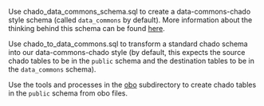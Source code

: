 Use chado_data_commons_schema.sql to create a data-commons-chado style schema (called `data_commons` by default). More information about the thinking behind this schema can be found [here](https://github.com/informatics-isi-edu/ermrest/blob/master/user-doc/Chado-patterns.md).

Use chado_to_data_commons.sql to transform a standard chado schema into our data-commons-chado style (by default, this expects the source chado tables to be in the `public` schema and the destination tables to be in the `data_commons` schema).

Use the tools and processes in the [obo](obo) subdirectory to create chado tables in the `public` schema from obo files.
